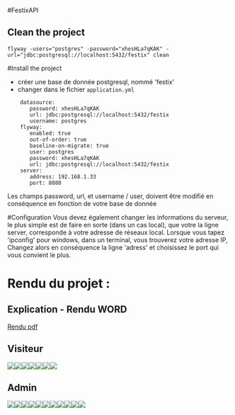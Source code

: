 #FestixAPI
## Clean the project
`flyway -users="postgres" -password="xhesHLa7qKAK" -url="jdbc:postgresql://localhost:5432/festix" clean`

#Install the project
- créer une base de donnée postgresql, nommé 'festix'
- changer dans le fichier `application.yml`
````
    datasource:
       password: xhesHLa7qKAK
       url: jdbc:postgresql://localhost:5432/festix
       username: postgres
    flyway:
       enabled: true
       out-of-order: true
       baseline-on-migrate: true
       user: postgres
       password: xhesHLa7qKAK
       url: jdbc:postgresql://localhost:5432/festix
    server:
       address: 192.168.1.33
       port: 8080
````
Les champs password, url, et username / user, doivent être modifié en conséquence en fonction de votre base de donnée


#Configuration
Vous devez également changer les informations du serveur, le plus simple est de faire en sorte (dans un cas local), 
que votre la ligne server, corresponde à votre adresse de réseaux local. 
Lorsque vous tapez 'ipconfig' pour windows, dans un terminal, vous trouverez votre adresse IP, 
Changez alors en conséquence la ligne 'adress' et choisissez le port qui vous convient le plus.


# Rendu du projet : 
## Explication - Rendu WORD
<a href="Rendu/Rendu.pdf">Rendu pdf</a>
## Visiteur
![](Rendu/festix/Screens/1_home.jpg)![](Rendu/festix/Screens/2_festivals.jpg)![](Rendu/festix/Screens/2_festivals_details.jpg)![](Rendu/festix/Screens/3_event.jpg)![](Rendu/festix/Screens/4_artist_details.jpg)![](Rendu/festix/Screens/4_artist_details_2.jpg)![](Rendu/festix/Screens/4_artists.jpg)
## Admin
![](Rendu/festix_admin/screens/1_login.jpg)![](Rendu/festix_admin/screens/2_register.jpg)![](Rendu/festix_admin/screens/3_users.jpg)![](Rendu/festix_admin/screens/3_users_update.jpg)![](Rendu/festix_admin/screens/4_festival.jpg)![](Rendu/festix_admin/screens/4_festival_update.jpg)![](Rendu/festix_admin/screens/5_event.jpg)![](Rendu/festix_admin/screens/5_event_update.jpg)![](Rendu/festix_admin/screens/5_event_update_select_artist.jpg)![](Rendu/festix_admin/screens/6_artist.jpg)![](Rendu/festix_admin/screens/6_artist_update.jpg)